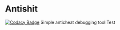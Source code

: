 # Antishit

[![Codacy Badge](https://api.codacy.com/project/badge/Grade/98fb82e84f5146939e0dc8c9833b1d49)](https://www.codacy.com/manual/shanyujuneja/Antishit?utm_source=github.com&amp;utm_medium=referral&amp;utm_content=GhastD/Antishit&amp;utm_campaign=Badge_Grade)
Simple anticheat debugging tool
Test

